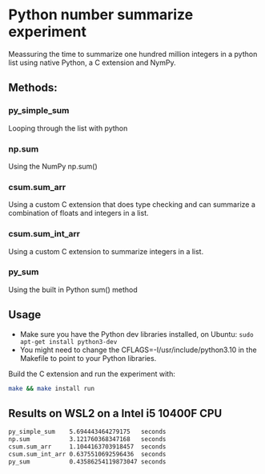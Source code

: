 # Python number summarize experiment
Meassuring the time to summarize one hundred million integers in a python list using native Python, a C extension and NymPy.

## Methods:

### py_simple_sum
Looping through the list with python

### np.sum
Using the NumPy np.sum()

### csum.sum_arr
Using a custom C extension that does type checking and can summarize a combination of floats and integers in a list.

### csum.sum_int_arr
Using a custom C extension to summarize integers in a list.

### py_sum
Using the built in Python sum() method

## Usage

- Make sure you have the Python dev libraries installed, on Ubuntu: `sudo apt-get install python3-dev`
- You might need to change the CFLAGS=-I/usr/include/python3.10 in the Makefile to point to your Python libraries.

Build the C extension and run the experiment with:

```sh
make && make install run
```

## Results on WSL2 on a Intel i5 10400F CPU

```sh
py_simple_sum    5.694443464279175   seconds
np.sum           3.121760368347168   seconds
csum.sum_arr     1.1044163703918457  seconds
csum.sum_int_arr 0.6375510692596436  seconds
py_sum           0.43586254119873047 seconds
```
